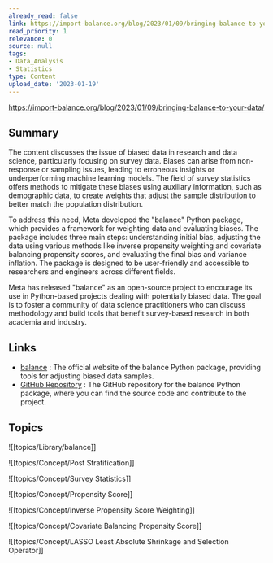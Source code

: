 ```yaml
---
already_read: false
link: https://import-balance.org/blog/2023/01/09/bringing-balance-to-your-data/
read_priority: 1
relevance: 0
source: null
tags:
- Data_Analysis
- Statistics
type: Content
upload_date: '2023-01-19'
---
```


https://import-balance.org/blog/2023/01/09/bringing-balance-to-your-data/
## Summary

The content discusses the issue of biased data in research and data science, particularly focusing on survey data. Biases can arise from non-response or sampling issues, leading to erroneous insights or underperforming machine learning models. The field of survey statistics offers methods to mitigate these biases using auxiliary information, such as demographic data, to create weights that adjust the sample distribution to better match the population distribution.

To address this need, Meta developed the "balance" Python package, which provides a framework for weighting data and evaluating biases. The package includes three main steps: understanding initial bias, adjusting the data using various methods like inverse propensity weighting and covariate balancing propensity scores, and evaluating the final bias and variance inflation. The package is designed to be user-friendly and accessible to researchers and engineers across different fields.

Meta has released "balance" as an open-source project to encourage its use in Python-based projects dealing with potentially biased data. The goal is to foster a community of data science practitioners who can discuss methodology and build tools that benefit survey-based research in both academia and industry.
## Links

- [balance](https://import-balance.org/) : The official website of the balance Python package, providing tools for adjusting biased data samples.
- [GitHub Repository](https://github.com/facebookresearch/balance) : The GitHub repository for the balance Python package, where you can find the source code and contribute to the project.

## Topics

![[topics/Library/balance]]

![[topics/Concept/Post Stratification]]

![[topics/Concept/Survey Statistics]]

![[topics/Concept/Propensity Score]]

![[topics/Concept/Inverse Propensity Score Weighting]]

![[topics/Concept/Covariate Balancing Propensity Score]]

![[topics/Concept/LASSO Least Absolute Shrinkage and Selection Operator]]